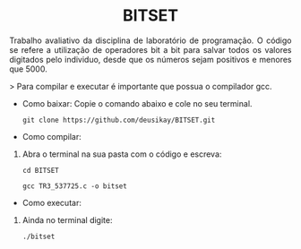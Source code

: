 <h1 align="center">
    <a>BITSET </a>
</h1>
<p align="justify">Trabalho avaliativo da disciplina de laboratório de programação. O código se refere a utilização de operadores bit a bit para salvar todos os valores digitados pelo individuo, desde que os números sejam positivos e menores que 5000.</p>
> Para compilar e executar é importante que possua o compilador gcc.

* Como baixar:
Copie o comando abaixo e cole no seu terminal.


	`git clone https://github.com/deusikay/BITSET.git`


* Como compilar:
1. Abra o terminal na sua pasta com o código e escreva:
	
	`cd BITSET`
	
    `gcc TR3_537725.c -o bitset`
    
* Como executar:
1. Ainda no terminal digite:
	
	`./bitset`
